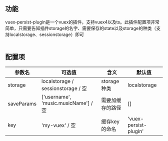 ## 功能
vuex-persist-plugin是一个vuex的插件，支持vuex4以及ts。此插件配置项非常简单，只需要告知插件storage的名字、需要保存的state以及storage的种类（支持localstorage、sessionstorage）即可
<br /> <br />
## 配置项
| 参数名 | 可选值 | 含义 | 默认值 |
| ----- | ----- | --- | --- |
| storage | localstorage / sessionstorage / 空 | storage种类 | localstorage |
| saveParams | ['username', 'music.musicName'] / 空 | 需要加缓存的路径 | [] |
| key | 'my-vuex' / 空 | 缓存key的命名 | 'vuex-persist-plugin' |
